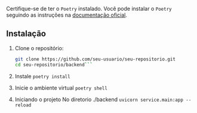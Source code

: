 Certifique-se de ter o `Poetry` instalado. Você pode instalar o `Poetry` seguindo as instruções na [documentação oficial](https://python-poetry.org/docs/#installation).

## Instalação

1. Clone o repositório:
   ```sh
   git clone https://github.com/seu-usuario/seu-repositorio.git
   cd seu-repositorio/backend```

2. Instale
    ```poetry install```

3. Inicie o ambiente virtual
    ```poetry shell```

4. Iniciando o projeto
    No diretorio ./backend
    ```uvicorn service.main:app --reload```
